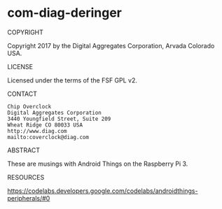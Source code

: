 # com-diag-deringer

COPYRIGHT

Copyright 2017 by the  Digital Aggregates Corporation, Arvada Colorado USA.

LICENSE

Licensed under the terms of the FSF GPL v2.

CONTACT

    Chip Overclock
    Digital Aggregates Corporation
    3440 Youngfield Street, Suite 209
    Wheat Ridge CO 80033 USA
    http://www.diag.com
    mailto:coverclock@diag.com

ABSTRACT

These are musings with Android Things on the Raspberry Pi 3.

RESOURCES

<https://codelabs.developers.google.com/codelabs/androidthings-peripherals/#0>

